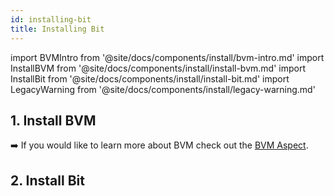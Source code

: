 ```yaml
---
id: installing-bit
title: Installing Bit
---
```


import BVMIntro from '@site/docs/components/install/bvm-intro.md'
import InstallBVM from '@site/docs/components/install/install-bvm.md'
import InstallBit from '@site/docs/components/install/install-bit.md'
import LegacyWarning from '@site/docs/components/install/legacy-warning.md'

## 1. Install BVM

<BVMIntro />
<InstallBVM />

:arrow_right: If you would like to learn more about BVM check out the [BVM Aspect](/building-with-bit/bvm).

## 2. Install Bit

<InstallBit />

<br />

<LegacyWarning />

